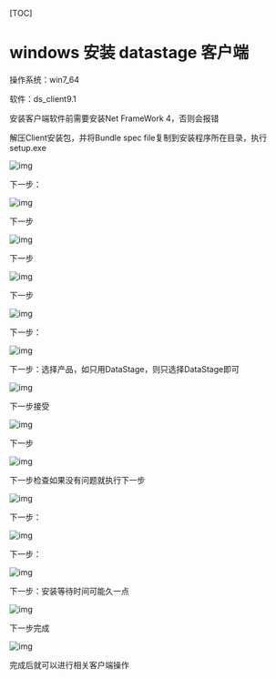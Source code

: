 [TOC]

# windows 安装 datastage 客户端

操作系统：win7_64

软件：ds_client9.1

安装客户端软件前需要安装Net FrameWork 4，否则会报错

解压Client安装包，并将Bundle spec file复制到安装程序所在目录，执行setup.exe

![img](../img_src/0-20180726-11-datastage.png)

下一步：


![img](../img_src/B207068AA143475D972A9BBD3CDCF8CE/clipboard.png)

下一步

![img](../img_src/b7704f6233874228a79af2051c465703/clipboard.png)

下一步

![img](../img_src/f78ab0921d7f4836ad6ae30c927635c9/clipboard.png)

下一步

![img](../img_src/e7cd9141eeb7409f87078824b61e8882/clipboard.png)

下一步：

![img](../img_src/14f7c6ef5c6545d5b6349e53d5f7b728/clipboard.png)

下一步：选择产品，如只用DataStage，则只选择DataStage即可

![img](../img_src/3ffff636178c4f0898e248b1528aa607/clipboard.png)

下一步接受

![img](../img_src/2a9e15aabf6743eeacd2ca6e61e0a7b5/clipboard.png)

下一步

![img](../img_src/4c5d53346c9c47d4804fcd51967e3e0b/clipboard.png)

下一步检查如果没有问题就执行下一步

![img](../img_src/be3ae69057864831a55bc1ccffc1cd47/clipboard.png)

下一步：

![img](../img_src/4a31c4dfc322400f95dcaf6169753ac6/clipboard.png)

下一步：

![img](../img_src/2fe2e947acca40b68e8f5245b6278452/clipboard.png)

下一步：安装等待时间可能久一点

![img](../img_src/9bcf28fc09cb44e79655dcbd28d725f2/clipboard.png)

下一步完成

![img](../img_src/a01c84c6e5874d4bbe8113e3889fb670/clipboard.png)

完成后就可以进行相关客户端操作